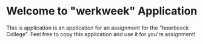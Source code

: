 # Welcome to "werkweek" Application
This is application is an application for an assignment for the "hoorbeeck College". Feel free to copy this application and use it for you're assignment!
